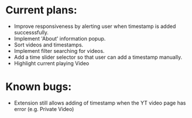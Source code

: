 # Current plans:
- Improve responsiveness by alerting user when timestamp is added successsfully.
- Implement 'About' information popup.
- Sort videos and timestamps.
- Implement filter searching for videos.
- Add a time slider selector so that user can add a timestamp manually.
- Highlight current playing Video

# Known bugs:
- Extension still allows adding of timestamp when the YT video page has error (e.g. Private Video)
